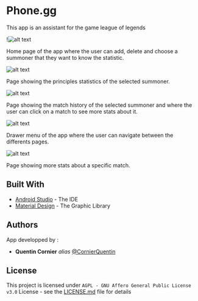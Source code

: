# Phone.gg

This app is an assistant for the game league of legends

!![alt text](https://github.com/CornierQuentin/Phone.gg/blob/main/ScreenShot/home.png "Image montrant la page d'accueil de l'application")

Home page of the app where the user can add, delete and choose a summoner that they want to know the statistic.

![alt text](https://github.com/CornierQuentin/Phone.gg/blob/main/ScreenShot/SummonerInfo.png "Image montrant la page avec les informations sur lee joueur")

Page showing the principles statistics of the selected summoner.

![alt text](https://github.com/CornierQuentin/Phone.gg/blob/main/ScreenShot/History.png "Image montrant la page d'historique des parties")

Page showing the match history of the selected summoner and where the user can click on a match to see more stats about it.

![alt text](https://github.com/CornierQuentin/Phone.gg/blob/main/ScreenShot/DrawerMenu.png "Image montrant le menu de naviguation de l'application")

Drawer menu of the app where the user can navigate between the differents pages.

![alt text](https://github.com/CornierQuentin/Phone.gg/blob/main/ScreenShot/Matche.png "Image montrant la page des matches")

Page showing more stats about a specific match.

## Built With

* [Android Studio](https://developer.android.com/studio) - The IDE
* [Material Design](https://material.io/) - The Graphic Library 

## Authors

App developped by :

* **Quentin Cornier** _alias_ [@CornierQuentin](https://github.com/CornierQuentin/)

## License

This project is licensed under ``AGPL - GNU Affero General Public License v3.0`` License - see the [LICENSE.md](LICENSE.md) file for details
